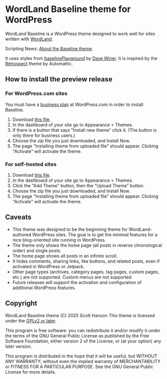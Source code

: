 # WordLand Baseline theme for WordPress

WordLand Baseline is a WordPress theme designed to work well for sites written with [WordLand](https://wordland.social/).

Scripting News: [About the Baseline theme](http://scripting.com/2025/05/14/115252.html).

It uses styles from [baselinePlayground](https://github.com/scripting/baselinePlayground) by 
[Dave Winer](http://scripting.com/). It is inspired by the [Retrospect](https://wordpress.com/theme/retrospect)
theme by Automattic.

## How to install the preview release

### For WordPress.com sites

You must have a [business plan](https://wordpress.com/plans) at WordPress.com in order to install Baseline.

1.  Download [this file](https://github.com/scotthansonde/wordlandBaseline/archive/refs/tags/v0.1.0.zip).
2.  In the dashboard of your site go to Appearance > Themes.
3.  If there is a button that says "Install new theme" click it. (The button is only there for business users.)
4.  Choose the zip file you just downloaded, and Install Now.
5.  The page "Installing theme from uploaded file" should appear. Clicking "Activate" will activate the theme.

### For self-hosted sites

1.  Download [this file](https://github.com/scotthansonde/wordlandBaseline/archive/refs/tags/v0.1.0.zip).
2.  In the dashboard of your site go to Appearance > Themes.
3.  Click the "Add Theme" button, then the "Upload Theme" button.
4.  Choose the zip file you just downloaded, and Install Now.
5.  The page "Installing theme from uploaded file" should appear. Clicking "Activate" will activate the theme.

## Caveats
- This theme was designed to be the beginning theme for WordLand-authored WordPress sites. The goal is to get the minimal features for a nice blog-oriented site running in WordPress.
- The theme only shows the home page (all posts in reverse chronological order) and single posts.
- The home page shows all posts in an infinite scroll.
- It hides comments, sharing links, like buttons, and related posts, even if activated in WordPress or Jetpack.
- Other page types (archives, category pages, tag pages, custom pages, etc.) are not supported. Custom menus are not supported.
- Future releases will support the activation and configuration of additional WordPress features.

## Copyright

WordLand Baseline theme (C) 2025 Scott Hanson
This theme is licensed under the
[GPLv2 or later](http://www.gnu.org/licenses/gpl-2.0.html).

This program is free software: you can redistribute it and/or modify it under the terms of the GNU General Public License as published by the Free Software Foundation, either version 2 of the License, or (at your option) any later version.

This program is distributed in the hope that it will be useful, but WITHOUT ANY WARRANTY; without even the implied warranty of MERCHANTABILITY or FITNESS FOR A PARTICULAR PURPOSE. See the GNU General Public License for more details.
